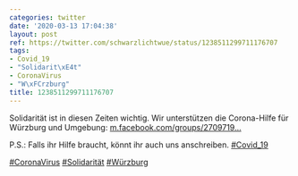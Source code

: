 ```yaml
---
categories: twitter
date: '2020-03-13 17:04:38'
layout: post
ref: https://twitter.com/schwarzlichtwue/status/1238511299711176707
tags:
- Covid_19
- "Solidarit\xE4t"
- CoronaVirus
- "W\xFCrzburg"
title: 1238511299711176707
---
```

Solidarität ist in diesen Zeiten wichtig. Wir unterstützen die Corona-Hilfe für Würzburg und Umgebung:  [m.facebook.com/groups/2709719…](https://m.facebook.com/groups/2709719869124332?notif_t=page_post_reaction&notif_id=1584100505120453&ref=m_notif&refid=52&__tn__=R)



P.S.: Falls ihr Hilfe braucht, könnt ihr auch uns anschreiben. 
[#Covid_19](/t/covid_19) 

[#CoronaVirus](/t/coronavirus) [#Solidarität](/t/solidarität) [#Würzburg](/t/würzburg) 